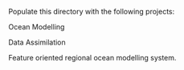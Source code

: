 Populate this directory with the following projects:

Ocean Modelling

Data Assimilation

Feature oriented regional ocean modelling system.
